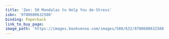 ```yaml
---
title: 'Zen: 50 Mandalas to Help You de-Stress'
isbn: '9780600632580'
binding: Paperback
link_to_buy_page:
image_path: 'https://images.booksense.com/images/580/632/9780600632580.jpg'
---
```


